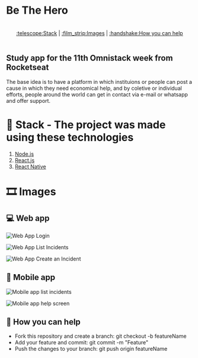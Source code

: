 # Be The Hero

<p align="center"><br>
  <a href="http://github.com/everton4292/Omnistack11#-Stack">:telescope:Stack</a> |
  <a href="http://github.com/everton4292/Omnistack11#-Images">:film_strip:Images</a> |
  <a href="http://github.com/everton4292/Omnistack11#-how-you-can-help">:handshake:How you can help</a>
  <br><br>
 </p>
 

## Study app for the 11th Omnistack week from Rocketseat

The base idea is to have a platform in which instituions or people can post a cause in which they need economical help, and by coletive or individual efforts, people around the world can get in contact via e-mail or whatsapp and offer support.

# :telescope: Stack - The project was made using these technologies
1. [Node.js](https://nodejs.org/en/)
1. [React.js](https://reactjs.org/docs/getting-started.html)
1. [React Native](https://reactnative.dev)

# :film_strip: Images

## :computer: Web app
![Web App Login](https://i.imgur.com/tLAHtv6.png)

![Web App List Incidents](https://i.imgur.com/33af6Xv.png)

![Web App Create an Incident](https://i.imgur.com/0yfM1Gm.png)

## :vibration_mode: Mobile app
![Mobile app list incidents](https://i.imgur.com/KxYLx2T.png)

![Mobile app help screen](https://i.imgur.com/zUBU8YK.png)

## :handshake: How you can help
* Fork this repository and create a branch: git checkout -b featureName 
* Add your feature and commit: git commit -m "Feature"
* Push the changes to your branch: git push origin featureName



